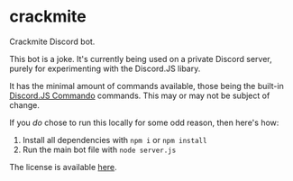 # crackmite
Crackmite Discord bot.

This bot is a joke. It's currently being used on a private Discord server, purely for experimenting with the Discord.JS libary.

It has the minimal amount of commands available, those being the built-in [Discord.JS Commando](https://github.com/discordjs/Commando) commands. This may or may not be subject of change.

If you *do* chose to run this locally for some odd reason, then here's how:

1. Install all dependencies with `npm i` or `npm install`
2. Run the main bot file with `node server.js`

The license is available [here](https://github.com/theikegeraads/crackmite/LICENSE).
